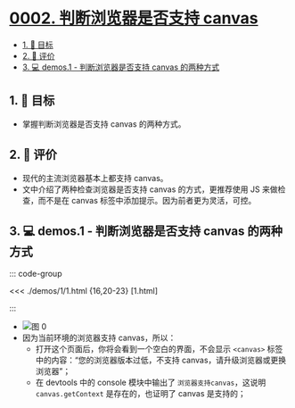 # [0002. 判断浏览器是否支持 canvas](https://github.com/Tdahuyou/TNotes.canvas/tree/main/notes/0002.%20%E5%88%A4%E6%96%AD%E6%B5%8F%E8%A7%88%E5%99%A8%E6%98%AF%E5%90%A6%E6%94%AF%E6%8C%81%20canvas)

<!-- region:toc -->

- [1. 🎯 目标](#1--目标)
- [2. 🫧 评价](#2--评价)
- [3. 💻 demos.1 - 判断浏览器是否支持 canvas 的两种方式](#3--demos1---判断浏览器是否支持-canvas-的两种方式)

<!-- endregion:toc -->

## 1. 🎯 目标

- 掌握判断浏览器是否支持 canvas 的两种方式。

## 2. 🫧 评价

- 现代的主流浏览器基本上都支持 canvas。
- 文中介绍了两种检查浏览器是否支持 canvas 的方式，更推荐使用 JS 来做检查，而不是在 canvas 标签中添加提示。因为前者更为灵活，可控。

## 3. 💻 demos.1 - 判断浏览器是否支持 canvas 的两种方式

::: code-group

<<< ./demos/1/1.html {16,20-23} [1.html]

:::

- ![图 0](https://cdn.jsdelivr.net/gh/Tdahuyou/imgs@main/2025-07-20-12-00-13.png)
- 因为当前环境的浏览器支持 canvas，所以：
  - 打开这个页面后，你将会看到一个空白的界面，不会显示 `<canvas>` 标签中的内容：“您的浏览器版本过低，不支持 canvas，请升级浏览器或更换浏览器”；
  - 在 devtools 中的 console 模块中输出了 `浏览器支持canvas`，这说明 `canvas.getContext` 是存在的，也证明了 canvas 是支持的；
